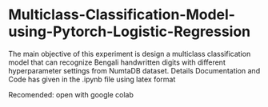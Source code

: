# Multiclass-Classification-Model-using-Pytorch-Logistic-Regression
The main objective of this experiment is design a multiclass classification model that can recognize Bengali handwritten digits with different hyperparameter settings from NumtaDB dataset. 
Details Documentation and Code has given in the .ipynb file using latex format

Recomended: open with google colab
